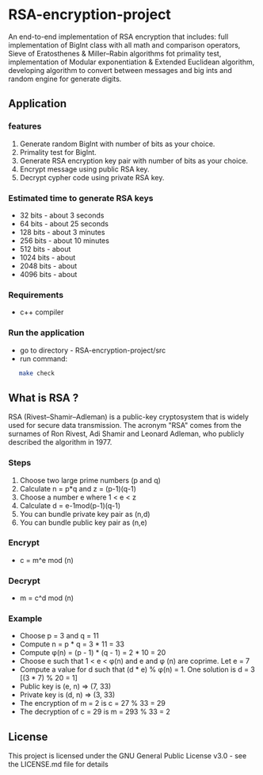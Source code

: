 # RSA-encryption-project

An end-to-end implementation of RSA encryption that includes: full implementation of BigInt class with all math and comparison operators, Sieve of Eratosthenes & Miller–Rabin algorithms fot primality test, implementation of Modular exponentiation & Extended Euclidean algorithm, developing algorithm to convert between messages and big ints and random engine for generate digits.

## Application 
### features
  1. Generate random BigInt with number of bits as your choice.
  2. Primality test for BigInt.
  3. Generate RSA encryption key pair with number of bits as your choice.
  4. Encrypt message using public RSA key.
  5. Decrypt cypher code using private RSA key.

### Estimated time to generate RSA keys
   * 32   bits - about 3 seconds
   * 64   bits - about 25 seconds
   * 128  bits - about 3 minutes
   * 256  bits - about 10 minutes
   * 512  bits - about
   * 1024 bits - about
   * 2048 bits - about
   * 4096 bits - about
  
### Requirements
   - c++ compiler
  
### Run the application   
   * go to directory - RSA-encryption-project/src
   * run command:
```bash
   make check
```

## What is RSA ?
RSA (Rivest–Shamir–Adleman) is a public-key cryptosystem that is widely used for secure data transmission. The acronym "RSA" comes from the surnames of Ron Rivest, Adi Shamir and Leonard Adleman, who publicly described the algorithm in 1977.

### Steps 
1. Choose two large prime numbers (p and q)
2. Calculate n = p*q and z = (p-1)(q-1)
3. Choose a number e where 1 < e < z
4. Calculate d = e-1mod(p-1)(q-1)
5. You can bundle private key pair as (n,d)
6. You can bundle public key pair as (n,e)

### Encrypt
 - c = m^e mod (n)

### Decrypt
 - m = c^d mod (n)

### Example

* Choose p = 3 and q = 11
* Compute n = p * q = 3 * 11 = 33
* Compute φ(n) = (p - 1) * (q - 1) = 2 * 10 = 20
* Choose e such that 1 < e < φ(n) and e and φ (n) are coprime. Let e = 7
* Compute a value for d such that (d * e) % φ(n) = 1. One solution is d = 3 [(3 * 7) % 20 = 1]
* Public key is (e, n) => (7, 33)
* Private key is (d, n) => (3, 33)
* The encryption of m = 2 is c = 27 % 33 = 29
* The decryption of c = 29 is m = 293 % 33 = 2

## License
This project is licensed under the GNU General Public License v3.0 - see the LICENSE.md file for details
